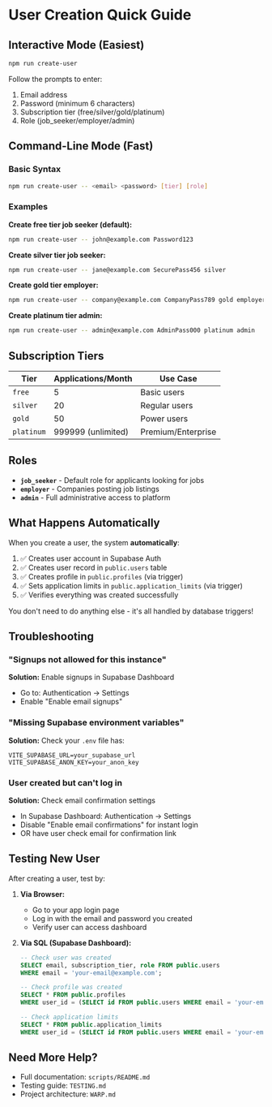 # User Creation Quick Guide

## Interactive Mode (Easiest)

```bash
npm run create-user
```

Follow the prompts to enter:
1. Email address
2. Password (minimum 6 characters)
3. Subscription tier (free/silver/gold/platinum)
4. Role (job_seeker/employer/admin)

## Command-Line Mode (Fast)

### Basic Syntax
```bash
npm run create-user -- <email> <password> [tier] [role]
```

### Examples

**Create free tier job seeker (default):**
```bash
npm run create-user -- john@example.com Password123
```

**Create silver tier job seeker:**
```bash
npm run create-user -- jane@example.com SecurePass456 silver
```

**Create gold tier employer:**
```bash
npm run create-user -- company@example.com CompanyPass789 gold employer
```

**Create platinum tier admin:**
```bash
npm run create-user -- admin@example.com AdminPass000 platinum admin
```

## Subscription Tiers

| Tier       | Applications/Month | Use Case            |
|------------|-------------------|---------------------|
| `free`     | 5                 | Basic users         |
| `silver`   | 20                | Regular users       |
| `gold`     | 50                | Power users         |
| `platinum` | 999999 (unlimited)| Premium/Enterprise  |

## Roles

- **`job_seeker`** - Default role for applicants looking for jobs
- **`employer`** - Companies posting job listings  
- **`admin`** - Full administrative access to platform

## What Happens Automatically

When you create a user, the system **automatically**:
1. ✅ Creates user account in Supabase Auth
2. ✅ Creates user record in `public.users` table
3. ✅ Creates profile in `public.profiles` (via trigger)
4. ✅ Sets application limits in `public.application_limits` (via trigger)
5. ✅ Verifies everything was created successfully

You don't need to do anything else - it's all handled by database triggers!

## Troubleshooting

### "Signups not allowed for this instance"
**Solution:** Enable signups in Supabase Dashboard
- Go to: Authentication → Settings
- Enable "Enable email signups"

### "Missing Supabase environment variables"
**Solution:** Check your `.env` file has:
```
VITE_SUPABASE_URL=your_supabase_url
VITE_SUPABASE_ANON_KEY=your_anon_key
```

### User created but can't log in
**Solution:** Check email confirmation settings
- In Supabase Dashboard: Authentication → Settings
- Disable "Enable email confirmations" for instant login
- OR have user check email for confirmation link

## Testing New User

After creating a user, test by:

1. **Via Browser:**
   - Go to your app login page
   - Log in with the email and password you created
   - Verify user can access dashboard

2. **Via SQL (Supabase Dashboard):**
   ```sql
   -- Check user was created
   SELECT email, subscription_tier, role FROM public.users 
   WHERE email = 'your-email@example.com';
   
   -- Check profile was created
   SELECT * FROM public.profiles 
   WHERE user_id = (SELECT id FROM public.users WHERE email = 'your-email@example.com');
   
   -- Check application limits
   SELECT * FROM public.application_limits 
   WHERE user_id = (SELECT id FROM public.users WHERE email = 'your-email@example.com');
   ```

## Need More Help?

- Full documentation: `scripts/README.md`
- Testing guide: `TESTING.md`
- Project architecture: `WARP.md`
